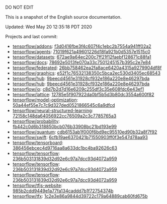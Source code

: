 DO NOT EDIT

This is a snapshot of the English source documentation.

Updated: Wed May 20 12:35:18 PDT 2020

Projects and last commit:

- [tensorflow/addons](https://github.com/tensorflow/addons/tree/master/docs): [f3d0416fbe3f4c607f4c1ebc2b7554a941ff02a2](https://github.com/tensorflow/addons/commit/f3d0416fbe3f4c607f4c1ebc2b7554a941ff02a2)
- [tensorflow/agents](https://github.com/tensorflow/agents/tree/master/docs): [71019f621a49601226d18fa921b0d5357e1515c0](https://github.com/tensorflow/agents/commit/71019f621a49601226d18fa921b0d5357e1515c0)
- [tensorflow/datasets](https://github.com/tensorflow/datasets/tree/master/docs): [672ae9a64ec200c7ff21f12faebf128671c88fa1](https://github.com/tensorflow/datasets/commit/672ae9a64ec200c7ff21f12faebf128671c88fa1)
- [tensorflow/docs](https://github.com/tensorflow/docs/tree/master/site/en): [78692e5013fe070a33c7501245157b395c2e7e84](https://github.com/tensorflow/docs/commit/78692e5013fe070a33c7501245157b395c2e7e84)
- [tensorflow/federated](https://github.com/tensorflow/federated/tree/master/docs): [26bb758462ea2fa8ace6420a4315a9279904df8f](https://github.com/tensorflow/federated/commit/26bb758462ea2fa8ace6420a4315a9279904df8f)
- [tensorflow/graphics](https://github.com/tensorflow/graphics/tree/master/tensorflow_graphics/g3doc): [e52f1c76532138350c5bca2ec530d3405ec68543](https://github.com/tensorflow/graphics/commit/e52f1c76532138350c5bca2ec530d3405ec68543)
- [tensorflow/hub](https://github.com/tensorflow/hub/tree/master/docs): [9beecd4561e31928cf932e186a220e8e46297bda](https://github.com/tensorflow/hub/commit/9beecd4561e31928cf932e186a220e8e46297bda)
- [tensorflow/hub](https://github.com/tensorflow/hub/tree/master/examples/colab): [9beecd4561e31928cf932e186a220e8e46297bda](https://github.com/tensorflow/hub/commit/9beecd4561e31928cf932e186a220e8e46297bda)
- [tensorflow/io](https://github.com/tensorflow/io/tree/master/docs): [c8d7b2d7d16e6209c255df3c35e608fdc6e43ef1](https://github.com/tensorflow/io/commit/c8d7b2d7d16e6209c255df3c35e608fdc6e43ef1)
- [tensorflow/lattice](https://github.com/tensorflow/lattice/tree/master/docs): [12785e5f907922da0bf5b5d3b80dc3554a600f82](https://github.com/tensorflow/lattice/commit/12785e5f907922da0bf5b5d3b80dc3554a600f82)
- [tensorflow/model-optimization](https://github.com/tensorflow/model-optimization/tree/master/tensorflow_model_optimization/g3doc): [50a44ef55e7c7c9d327ded0521866545c6a9dfcd](https://github.com/tensorflow/model-optimization/commit/50a44ef55e7c7c9d327ded0521866545c6a9dfcd)
- [tensorflow/neural-structured-learning](https://github.com/tensorflow/neural-structured-learning/tree/master/g3doc): [72158c148da64056922cc76509a2c3c7785765a3](https://github.com/tensorflow/neural-structured-learning/commit/72158c148da64056922cc76509a2c3c7785765a3)
- [tensorflow/probability](https://github.com/tensorflow/probability/tree/master/tensorflow_probability/g3doc): [fb442c0d6b318850bcb076b33908bc21bd193e99](https://github.com/tensorflow/probability/commit/fb442c0d6b318850bcb076b33908bc21bd193e99)
- [tensorflow/quantum](https://github.com/tensorflow/quantum/tree/master/docs): [cdb6153ab1f000f6bd9ec95510ed90b32a8f7f92](https://github.com/tensorflow/quantum/commit/cdb6153ab1f000f6bd9ec95510ed90b32a8f7f92)
- [tensorflow/swift](https://github.com/tensorflow/swift/tree/master/docs/site): [6cfb19ae6370421b71550903ff0f3e547d78aa93](https://github.com/tensorflow/swift/commit/6cfb19ae6370421b71550903ff0f3e547d78aa93)
- [tensorflow/tensorboard](https://github.com/tensorflow/tensorboard/tree/master/docs): [386456ebcec4d9716aa8a633dc1bc4ba92626c63](https://github.com/tensorflow/tensorboard/commit/386456ebcec4d9716aa8a633dc1bc4ba92626c63)
- [tensorflow/tensorflow](https://github.com/tensorflow/tensorflow/tree/master/tensorflow/compiler/mlir/g3doc): [236b503131839d32d92e6c97a7dcc93d4072a959](https://github.com/tensorflow/tensorflow/commit/236b503131839d32d92e6c97a7dcc93d4072a959)
- [tensorflow/tensorflow](https://github.com/tensorflow/tensorflow/tree/master/tensorflow/compiler/xla/g3doc): [236b503131839d32d92e6c97a7dcc93d4072a959](https://github.com/tensorflow/tensorflow/commit/236b503131839d32d92e6c97a7dcc93d4072a959)
- [tensorflow/tensorflow](https://github.com/tensorflow/tensorflow/tree/master/tensorflow/lite/g3doc): [236b503131839d32d92e6c97a7dcc93d4072a959](https://github.com/tensorflow/tensorflow/commit/236b503131839d32d92e6c97a7dcc93d4072a959)
- [tensorflow/tfjs-website](https://github.com/tensorflow/tfjs-website/tree/master/docs): [985b2cdd9449e1a77fa134caddd7b1f72754374b](https://github.com/tensorflow/tfjs-website/commit/985b2cdd9449e1a77fa134caddd7b1f72754374b)
- [tensorflow/tfx](https://github.com/tensorflow/tfx/tree/master/docs): [1c2e3e86a9844d39722c179a64889cab60fd675b](https://github.com/tensorflow/tfx/commit/1c2e3e86a9844d39722c179a64889cab60fd675b)

